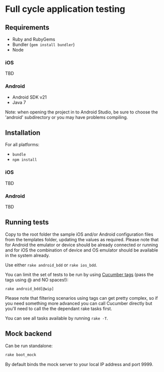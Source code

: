 # Full cycle application testing

## Requirements

 * Ruby and RubyGems
 * Bundler (```gem install bundler```)
 * Node

### iOS

TBD

### Android

 * Android SDK v21
 * Java 7

 Note: when opening the project in to Android Studio, be sure to choose the 'android' subdirectory or you may have problems compiling.

## Installation

For all platforms:

 * ```bundle```
 * ```npm install```

### iOS

TBD

### Android

TBD

## Running tests

Copy to the root folder the sample iOS and/or Android configuration files from the templates folder, updating the values as required. Please note that for Android the emulator or device should be already connected or running and for iOS the combination of device and OS emulator should be available in the system already.

Use either ```rake android_bdd``` or ```rake ios_bdd```.

You can limit the set of tests to be run by using [Cucumber tags](https://github.com/cucumber/cucumber/wiki/Tags) (pass the tags using @ and NO spaces!):

```rake android_bdd[@wip]```

Please note that filtering scenarios using tags can get pretty complex, so if you need something more advanced you can call Cucumber directly but you'll need to call the the dependant rake tasks first.

You can see all tasks available by running ```rake -T```.


## Mock backend

Can be run standalone:

```bash
rake boot_mock
```

By default binds the mock server to your local IP address and port 9999.
